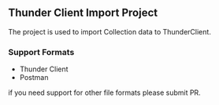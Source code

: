 ## Thunder Client Import Project

The project is used to import Collection data to ThunderClient.

### Support Formats
* Thunder Client
* Postman

if you need support for other file formats please submit PR.
